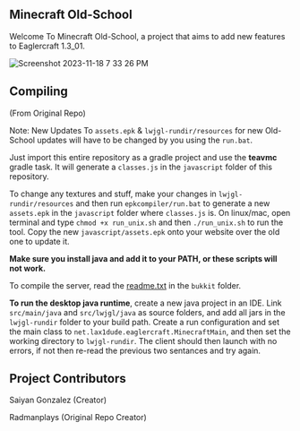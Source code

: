 ## Minecraft Old-School

Welcome To Minecraft Old-School, a project that aims to add new features to Eaglercraft 1.3_01.

![Screenshot 2023-11-18 7 33 26 PM](https://github.com/SaiyanGonzalez01/Minecraft-Old-School/assets/153963453/eadddfb4-08bb-48d1-92eb-703672c6ad32)


## Compiling
(From Original Repo)

Note: New Updates To `assets.epk` & `lwjgl-rundir/resources` for new Old-School updates will have to be changed by you using the `run.bat`.

Just import this entire repository as a gradle project and use the **teavmc** gradle task. It will generate a `classes.js` in the `javascript` folder of this repository.

To change any textures and stuff, make your changes in `lwjgl-rundir/resources` and then run `epkcompiler/run.bat` to generate a new `assets.epk` in the `javascript` folder where `classes.js` is. On linux/mac, open terminal and type `chmod +x run_unix.sh` and then `./run_unix.sh` to run the tool. Copy the new `javascript/assets.epk` onto your website over the old one to update it.

**Make sure you install java and add it to your PATH, or these scripts will not work.**

To compile the server, read the [readme.txt](https://github.com/LAX1DUDE/eaglercraft-beta/blob/main/bukkit/readme.txt) in the `bukkit` folder.

**To run the desktop java runtime**, create a new java project in an IDE. Link `src/main/java` and `src/lwjgl/java` as source folders, and add all jars in the `lwjgl-rundir` folder to your build path. Create a run configuration and set the main class to `net.lax1dude.eaglercraft.MinecraftMain`, and then set the working directory to `lwjgl-rundir`. The client should then launch with no errors, if not then re-read the previous two sentances and try again.

## Project Contributors
Saiyan Gonzalez (Creator)

Radmanplays (Original Repo Creator)


